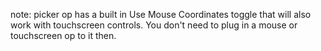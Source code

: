 note: picker op has a built in Use Mouse Coordinates toggle that will also work with touchscreen controls. You don't need to plug in a mouse or touchscreen op to it then.